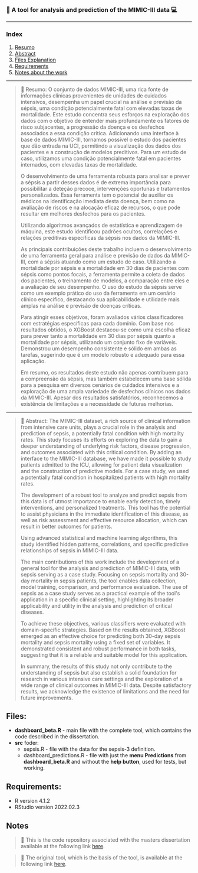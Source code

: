### :pushpin: A tool for analysis and prediction of the MIMIC-III data :computer:
---------------------------------------------------------------------------------
### Index

1. [Resumo](Resumo)
2. [Abstract](Abstract)
3. [Files Explanation](Files)
4. [Requirements](Requirements)
5. [Notes about the work](Notes)

---------------------------------------------------------------------------------
> :bookmark_tabs: Resumo:
>O conjunto de dados MIMIC-III, uma rica fonte de informações clínicas provenientes de unidades de cuidados intensivos, desempenha um papel crucial na análise e previsão da sépsis, uma condição potencialmente fatal com elevadas taxas de mortalidade. Este estudo concentra seus esforços na exploração dos dados com o objetivo de entender mais profundamente os fatores de risco subjacentes, a progressão da doença e os desfechos associados a essa condição crítica. Adicionando uma interface à base de dados MIMIC-III, tornamos possível o estudo dos pacientes que dão entrada na UCI, permitindo a visualização dos dados dos pacientes e a construção de modelos preditivos. Para um estudo de caso, utilizamos uma condição potencialmente fatal em pacientes internados, com elevadas taxas de mortalidade.
>
>O desenvolvimento de uma ferramenta robusta para analisar e prever a sépsis a partir desses dados é de extrema importância para possibilitar a deteção precoce, intervenções oportunas e tratamentos personalizados. Essa ferramenta tem o potencial de auxiliar os médicos na identificação imediata desta doença, bem como na avaliação de riscos e na alocação eficaz de recursos, o que pode resultar em melhores desfechos para os pacientes.
>
>Utilizando algoritmos avançados de estatística e aprendizagem de máquina, este estudo identificou padrões ocultos, correlações e relações preditivas específicas da sépsis nos dados da MIMIC-III.
>
>As principais contribuições deste trabalho incluem o desenvolvimento de uma ferramenta geral para análise e previsão de dados da MIMIC-III, com a sépsis atuando como um estudo de caso. Utilizando a mortalidade por sépsis e a mortalidade em 30 dias de pacientes com sépsis como pontos focais, a ferramenta permite a coleta de dados dos pacientes, o treinamento de modelos, a comparação entre eles e a avaliação de seu desempenho. O uso do estudo da sépsis serve como um exemplo prático do uso da ferramenta em um cenário clínico específico, destacando sua aplicabilidade e utilidade mais amplas na análise e previsão de doenças críticas.
>
>Para atingir esses objetivos, foram avaliados vários classificadores com estratégias específicas para cada domínio. Com base nos resultados obtidos, o XGBoost destacou-se como uma escolha eficaz para prever tanto a mortalidade em 30 dias por sépsis quanto a mortalidade por sépsis, utilizando um conjunto fixo de variáveis. Demonstrou um desempenho consistente e sólido em ambas as tarefas, sugerindo que é um modelo robusto e adequado para essa aplicação.
>
>Em resumo, os resultados deste estudo não apenas contribuem para a compreensão da sépsis, mas também estabelecem uma base sólida para a pesquisa em diversos cenários de cuidados intensivos e a exploração de uma ampla variedade de desfechos clínicos nos dados da MIMIC-III. Apesar dos resultados satisfatórios, reconhecemos a existência de limitações e a necessidade de futuras melhorias.

---------------------------------------------------------
> :bookmark_tabs: Abstract:
>The MIMIC-III dataset, a rich source of clinical information from intensive care units, plays a crucial role in the analysis and prediction of sepsis, a potentially fatal condition with high mortality rates. This study focuses its efforts on exploring the data to gain a deeper understanding of underlying risk factors, disease progression, and outcomes associated with this critical condition. By adding an interface to the MIMIC-III database, we have made it possible to study patients admitted to the ICU, allowing for patient data visualization and the construction of predictive models. For a case study, we used a potentially fatal condition in hospitalized patients with high mortality rates.
>
>The development of a robust tool to analyze and predict sepsis from this data is of utmost importance to enable early detection, timely interventions, and personalized treatments. This tool has the potential to assist physicians in the immediate identification of this disease, as well as risk assessment and effective resource allocation, which can result in better outcomes for patients.
>
>Using advanced statistical and machine learning algorithms, this study identified hidden patterns, correlations, and specific predictive relationships of sepsis in MIMIC-III data.
>
>The main contributions of this work include the development of a general tool for the analysis and prediction of MIMIC-III data, with sepsis serving as a case study. Focusing on sepsis mortality and 30-day mortality in sepsis patients, the tool enables data collection, model training, comparison, and performance evaluation. The use of sepsis as a case study serves as a practical example of the tool's application in a specific clinical setting, highlighting its broader applicability and utility in the analysis and prediction of critical diseases.
>
>To achieve these objectives, various classifiers were evaluated with domain-specific strategies. Based on the results obtained, XGBoost emerged as an effective choice for predicting both 30-day sepsis mortality and sepsis mortality using a fixed set of variables. It demonstrated consistent and robust performance in both tasks, suggesting that it is a reliable and suitable model for this application.
>
>In summary, the results of this study not only contribute to the understanding of sepsis but also establish a solid foundation for research in various intensive care settings and the exploration of a wide range of clinical outcomes in MIMIC-III data. Despite satisfactory results, we acknowledge the existence of limitations and the need for future improvements.

## Files:
- **dashboard_beta.R** - main file with the complete tool, which contains the code described in the dissertation.
- **src** foder:
    <ul>
      <li> sepsis.R - file with the data for the sepsis-3 definition. </li>
      <li> dashboard_predictions.R - file with just the <b>menu Predictions</b> from <b>dashboard_beta.R</b> and without the <b>help button</b>, used for tests, but working. </li>
    </ul>

## Requirements:
- R version 4.1.2
- RStudio version 2022.02.3

## Notes
> :link: This is the code repository associated with the masters dissertation available at the following link [here](add).

> :link: The original tool, which is the basis of the tool, is available at the following link [here](https://github.com/nmot97/An-interface-for-exploratory-analasys-of-the-MIMIC-III). 
